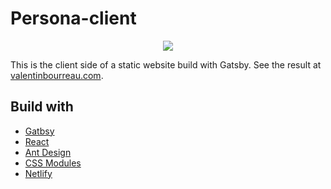 # Persona-client

<p align="center"> 
    <img src="https://i.imgur.com/JXggybl.png" />
</p>
    
This is the client side of a static website build with Gatsby. See the result at [valentinbourreau.com](https://valentinbourreau.com/).

## Build with
- [Gatbsy](https://www.gatsbyjs.org/)
- [React](https://fr.reactjs.org/)
- [Ant Design](https://ant.design/docs/react/introduce)
- [CSS Modules](https://css-tricks.com/css-modules-part-1-need/)
- [Netlify](https://docs.netlify.com/)